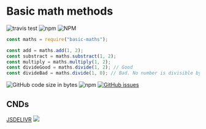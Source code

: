 # Basic math methods

![travis test](https://travis-ci.com/rr69sport/basic_maths.svg?branch=main) ![npm](https://img.shields.io/npm/v/basic-maths) ![NPM](https://img.shields.io/npm/l/basic-maths)

```js
const maths = require("basic-maths");

const add = maths.add(1, 2);
const substract = maths.substract(1, 2);
const multiply = maths.multiply(1, 2);
const divideGood = maths.divide(1, 2); // Good
const divideBad = maths.divide(1, 0); // Bad. No number is divisible by zero
```

![GitHub code size in bytes](https://img.shields.io/github/languages/code-size/rr69sport/basic_maths) ![npm](https://img.shields.io/npm/dt/basic-maths) [![GitHub issues](https://img.shields.io/github/issues/rr69sport/basic_maths)](https://github.com/rr69sport/basic_maths/issues)


## CNDs

[JSDELIVR](https://www.jsdelivr.com/package/npm/basic-maths) [![](https://data.jsdelivr.com/v1/package/npm/basic-maths/badge?style=rounded)](https://www.jsdelivr.com/package/npm/basic-maths)

